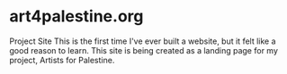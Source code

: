 # art4palestine.org
 Project Site
This is the first time I've ever built a website, but it felt like a good reason to learn. This site is being created as a landing page for my project, Artists for Palestine.